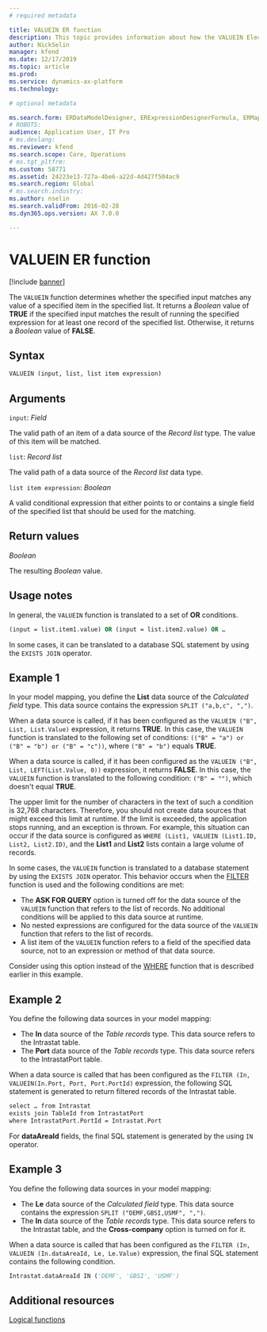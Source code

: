 ```yaml
---
# required metadata

title: VALUEIN ER function
description: This topic provides information about how the VALUEIN Electronic reporting (ER) function is used.
author: NickSelin
manager: kfend
ms.date: 12/17/2019
ms.topic: article
ms.prod: 
ms.service: dynamics-ax-platform
ms.technology: 

# optional metadata

ms.search.form: ERDataModelDesigner, ERExpressionDesignerFormula, ERMappedFormatDesigner, ERModelMappingDesigner
# ROBOTS: 
audience: Application User, IT Pro
# ms.devlang: 
ms.reviewer: kfend
ms.search.scope: Core, Operations
# ms.tgt_pltfrm: 
ms.custom: 58771
ms.assetid: 24223e13-727a-4be6-a22d-4d427f504ac9
ms.search.region: Global
# ms.search.industry: 
ms.author: nselin
ms.search.validFrom: 2016-02-28
ms.dyn365.ops.version: AX 7.0.0

---
```


# <a name="VALUEIN">VALUEIN ER function</a>

[!include [banner](../includes/banner.md)]

The `VALUEIN` function determines whether the specified input matches any value of a specified item in the specified list. It returns a *Boolean* value of **TRUE** if the specified input matches the result of running the specified expression for at least one record of the specified list. Otherwise, it returns a *Boolean* value of **FALSE**.

## Syntax

```vb
VALUEIN (input, list, list item expression)
```

## Arguments

`input`: *Field*

The valid path of an item of a data source of the *Record list* type. The value of this item will be matched.

`list`: *Record list*

The valid path of a data source of the *Record list* data type.

`list item expression`: *Boolean*

A valid conditional expression that either points to or contains a single field of the specified list that should be used for the matching.

## Return values

*Boolean*

The resulting *Boolean* value.

## Usage notes

In general, the `VALUEIN` function is translated to a set of **OR** conditions.

```vb
(input = list.item1.value) OR (input = list.item2.value) OR …
```

In some cases, it can be translated to a database SQL statement by using the `EXISTS JOIN` operator.

## Example 1

In your model mapping, you define the **List** data source of the *Calculated field* type. This data source contains the expression `SPLIT ("a,b,c", ",")`.

When a data source is called, if it has been configured as the `VALUEIN ("B", List, List.Value)` expression, it returns **TRUE**. In this case, the `VALUEIN` function is translated to the following set of conditions: `(("B" = "a") or ("B" = "b") or ("B" = "c"))`, where `("B" = "b")` equals **TRUE**.

When a data source is called, if it has been configured as the `VALUEIN ("B", List, LEFT(List.Value, 0))` expression, it returns **FALSE**. In this case, the `VALUEIN` function is translated to the following condition: `("B" = "")`, which doesn't equal **TRUE**.

The upper limit for the number of characters in the text of such a condition is 32,768 characters. Therefore, you should not create data sources that might exceed this limit at runtime. If the limit is exceeded, the application stops running, and an exception is thrown. For example, this situation can occur if the data source is configured as `WHERE (List1, VALUEIN (List1.ID, List2, List2.ID)`, and the **List1** and **List2** lists contain a large volume of records.

In some cases, the `VALUEIN` function is translated to a database statement by using the `EXISTS JOIN` operator. This behavior occurs when the [FILTER](er-functions-list-filter.md) function is used and the following conditions are met:

- The **ASK FOR QUERY** option is turned off for the data source of the `VALUEIN` function that refers to the list of records. No additional conditions will be applied to this data source at runtime.
- No nested expressions are configured for the data source of the `VALUEIN` function that refers to the list of records.
- A list item of the `VALUEIN` function refers to a field of the specified data source, not to an expression or method of that data source.

Consider using this option instead of the [WHERE](er-functions-list-where.md) function that is described earlier in this example.

## Example 2

You define the following data sources in your model mapping:

- The **In** data source of the *Table records* type. This data source refers to the Intrastat table.
- The **Port** data source of the *Table records* type. This data source refers to the IntrastatPort table.

When a data source is called that has been configured as the `FILTER (In, VALUEIN(In.Port, Port, Port.PortId)` expression, the following SQL statement is generated to return filtered records of the Intrastat table.

```vb
select … from Intrastat
exists join TableId from IntrastatPort
where IntrastatPort.PortId = Intrastat.Port
```

For **dataAreaId** fields, the final SQL statement is generated by the using `IN` operator.

## Example 3

You define the following data sources in your model mapping:

- The **Le** data source of the *Calculated field* type. This data source contains the expression `SPLIT ("DEMF,GBSI,USMF", ",")`.
- The **In** data source of the *Table records* type. This data source refers to the Intrastat table, and the **Cross-company** option is turned on for it.

When a data source is called that has been configured as the `FILTER (In, VALUEIN (In.dataAreaId, Le, Le.Value)` expression, the final SQL statement contains the following condition.

```vb
Intrastat.dataAreaId IN ('DEMF', 'GBSI', 'USMF')
```

## Additional resources

[Logical functions](er-functions-category-logical.md)
